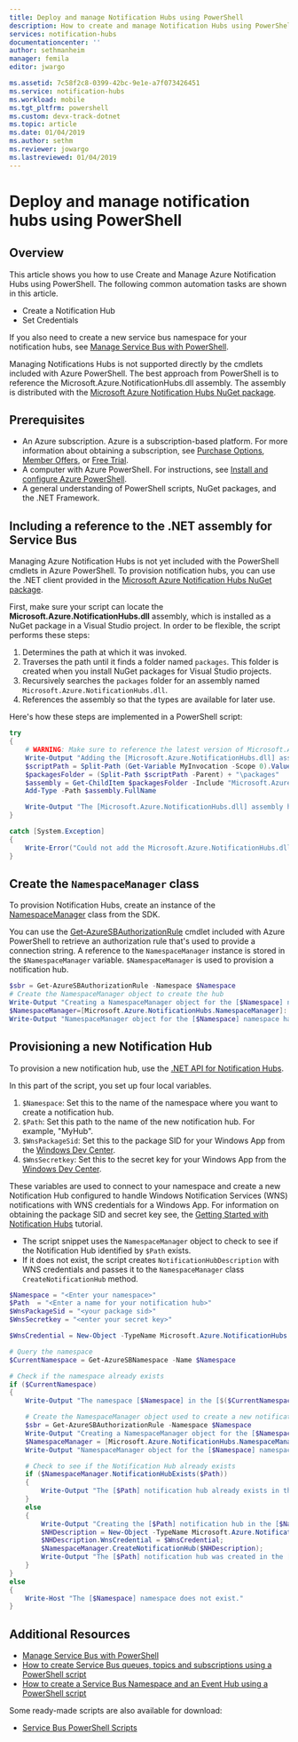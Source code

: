 ```yaml
---
title: Deploy and manage Notification Hubs using PowerShell
description: How to create and manage Notification Hubs using PowerShell for Automation
services: notification-hubs
documentationcenter: ''
author: sethmanheim
manager: femila
editor: jwargo

ms.assetid: 7c58f2c8-0399-42bc-9e1e-a7f073426451
ms.service: notification-hubs
ms.workload: mobile
ms.tgt_pltfrm: powershell
ms.custom: devx-track-dotnet
ms.topic: article
ms.date: 01/04/2019
ms.author: sethm
ms.reviewer: jowargo
ms.lastreviewed: 01/04/2019
---
```


# Deploy and manage notification hubs using PowerShell

## Overview

This article shows you how to use Create and Manage Azure Notification Hubs using PowerShell. The following common automation tasks are shown in this article.

- Create a Notification Hub
- Set Credentials

If you also need to create a new service bus namespace for your notification hubs, see [Manage Service Bus with PowerShell](../service-bus-messaging/service-bus-manage-with-ps.md).

Managing Notifications Hubs is not supported directly by the cmdlets included with Azure PowerShell. The best approach from PowerShell is to reference the Microsoft.Azure.NotificationHubs.dll assembly. The assembly is distributed with the [Microsoft Azure Notification Hubs NuGet package](https://www.nuget.org/packages/Microsoft.Azure.NotificationHubs/).

## Prerequisites

- An Azure subscription. Azure is a subscription-based platform. For more
  information about obtaining a subscription, see [Purchase Options],
  [Member Offers], or [Free Trial].
- A computer with Azure PowerShell. For instructions, see [Install and configure Azure PowerShell].
- A general understanding of PowerShell scripts, NuGet packages, and the .NET Framework.

## Including a reference to the .NET assembly for Service Bus

Managing Azure Notification Hubs is not yet included with the PowerShell cmdlets in Azure PowerShell. To provision notification hubs, you can use the .NET client provided in the [Microsoft Azure Notification Hubs NuGet package](https://www.nuget.org/packages/Microsoft.Azure.NotificationHubs/).

First, make sure your script can locate the **Microsoft.Azure.NotificationHubs.dll** assembly, which is installed as a NuGet package in a Visual Studio project. In order to be flexible, the script performs these steps:

1. Determines the path at which it was invoked.
2. Traverses the path until it finds a folder named `packages`. This folder is created when you install NuGet packages for Visual Studio projects.
3. Recursively searches the `packages` folder for an assembly named `Microsoft.Azure.NotificationHubs.dll`.
4. References the assembly so that the types are available for later use.

Here's how these steps are implemented in a PowerShell script:

``` powershell
try
{
    # WARNING: Make sure to reference the latest version of Microsoft.Azure.NotificationHubs.dll
    Write-Output "Adding the [Microsoft.Azure.NotificationHubs.dll] assembly to the script..."
    $scriptPath = Split-Path (Get-Variable MyInvocation -Scope 0).Value.MyCommand.Path
    $packagesFolder = (Split-Path $scriptPath -Parent) + "\packages"
    $assembly = Get-ChildItem $packagesFolder -Include "Microsoft.Azure.NotificationHubs.dll" -Recurse
    Add-Type -Path $assembly.FullName

    Write-Output "The [Microsoft.Azure.NotificationHubs.dll] assembly has been successfully added to the script."
}

catch [System.Exception]
{
    Write-Error("Could not add the Microsoft.Azure.NotificationHubs.dll assembly to the script. Make sure you build the solution before running the provisioning script.")
}
```

## Create the `NamespaceManager` class

To provision Notification Hubs, create an instance of the [NamespaceManager](/dotnet/api/microsoft.servicebus.namespacemanager) class from the SDK.

You can use the [Get-AzureSBAuthorizationRule] cmdlet included with Azure PowerShell to retrieve an authorization rule that's used to provide a connection string. A reference to the `NamespaceManager` instance is stored in the `$NamespaceManager` variable. `$NamespaceManager` is used to provision a notification hub.

``` powershell
$sbr = Get-AzureSBAuthorizationRule -Namespace $Namespace
# Create the NamespaceManager object to create the hub
Write-Output "Creating a NamespaceManager object for the [$Namespace] namespace..."
$NamespaceManager=[Microsoft.Azure.NotificationHubs.NamespaceManager]::CreateFromConnectionString($sbr.ConnectionString);
Write-Output "NamespaceManager object for the [$Namespace] namespace has been successfully created."
```

## Provisioning a new Notification Hub

To provision a new notification hub, use the [.NET API for Notification Hubs].

In this part of the script, you set up four local variables.

1. `$Namespace`: Set this to the name of the namespace where you want to create a notification hub.
2. `$Path`: Set this path to the name of the new notification hub.  For example, "MyHub".
3. `$WnsPackageSid`: Set this to the package SID for your Windows App from the [Windows Dev Center](https://developer.microsoft.com/en-us/windows).
4. `$WnsSecretkey`: Set this to the secret key for your Windows App from the [Windows Dev Center](https://developer.microsoft.com/en-us/windows).

These variables are used to connect to your namespace and create a new Notification Hub configured to handle Windows Notification Services (WNS) notifications with WNS credentials for a Windows App. For information on obtaining the package SID and secret key see, the [Getting Started with Notification Hubs](notification-hubs-windows-store-dotnet-get-started-wns-push-notification.md) tutorial.

- The script snippet uses the `NamespaceManager` object to check to see if the Notification Hub identified by `$Path` exists.
- If it does not exist, the script creates `NotificationHubDescription` with WNS credentials and passes it to the `NamespaceManager` class `CreateNotificationHub` method.

``` powershell
$Namespace = "<Enter your namespace>"
$Path  = "<Enter a name for your notification hub>"
$WnsPackageSid = "<your package sid>"
$WnsSecretkey = "<enter your secret key>"

$WnsCredential = New-Object -TypeName Microsoft.Azure.NotificationHubs.WnsCredential -ArgumentList $WnsPackageSid,$WnsSecretkey

# Query the namespace
$CurrentNamespace = Get-AzureSBNamespace -Name $Namespace

# Check if the namespace already exists
if ($CurrentNamespace)
{
    Write-Output "The namespace [$Namespace] in the [$($CurrentNamespace.Region)] region was found."

    # Create the NamespaceManager object used to create a new notification hub
    $sbr = Get-AzureSBAuthorizationRule -Namespace $Namespace
    Write-Output "Creating a NamespaceManager object for the [$Namespace] namespace..."
    $NamespaceManager = [Microsoft.Azure.NotificationHubs.NamespaceManager]::CreateFromConnectionString($sbr.ConnectionString);
    Write-Output "NamespaceManager object for the [$Namespace] namespace has been successfully created."

    # Check to see if the Notification Hub already exists
    if ($NamespaceManager.NotificationHubExists($Path))
    {
        Write-Output "The [$Path] notification hub already exists in the [$Namespace] namespace."  
    }
    else
    {
        Write-Output "Creating the [$Path] notification hub in the [$Namespace] namespace."
        $NHDescription = New-Object -TypeName Microsoft.Azure.NotificationHubs.NotificationHubDescription -ArgumentList $Path;
        $NHDescription.WnsCredential = $WnsCredential;
        $NamespaceManager.CreateNotificationHub($NHDescription);
        Write-Output "The [$Path] notification hub was created in the [$Namespace] namespace."
    }
}
else
{
    Write-Host "The [$Namespace] namespace does not exist."
}
```

## Additional Resources

- [Manage Service Bus with PowerShell](../service-bus-messaging/service-bus-manage-with-ps.md)
- [How to create Service Bus queues, topics and subscriptions using a PowerShell script](/archive/blogs/paolos/how-to-create-service-bus-queues-topics-and-subscriptions-using-a-powershell-script)
- [How to create a Service Bus Namespace and an Event Hub using a PowerShell script](/archive/blogs/paolos/how-to-create-a-service-bus-namespace-and-an-event-hub-using-a-powershell-script)

Some ready-made scripts are also available for download:

- [Service Bus PowerShell Scripts](https://code.msdn.microsoft.com/windowsazure/Service-Bus-PowerShell-a46b7059)

[Purchase Options]: https://azure.microsoft.com/pricing/purchase-options/
[Member Offers]: https://azure.microsoft.com/pricing/member-offers/
[Free Trial]: https://azure.microsoft.com/pricing/free-trial/
[Install and configure Azure PowerShell]: /powershell/azure/
[.NET API for Notification Hubs]: /dotnet/api/overview/azure/notification-hubs
[Get-AzureSBNamespace]: /powershell/module/servicemanagement/azure.service/get-azuresbnamespace
[New-AzureSBNamespace]: /powershell/module/servicemanagement/azure.service/new-azuresbnamespace
[Get-AzureSBAuthorizationRule]: /powershell/module/servicemanagement/azure/get-azuresbauthorizationrule

